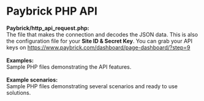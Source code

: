 # Paybrick PHP API

<b>Paybrick/http_api_request.php:</b><br>
The file that makes the connection and decodes the JSON data.
This is also the configuration file for your <b>Site ID & Secret Key</b>.
You can grab your API keys on https://www.paybrick.com/dashboard/page-dashboard/?step=9
<br><br>
<b>Examples:</b><br>
Sample PHP files demonstrating the API features.
<br><br>
<b>Example scenarios:</b><br>
Sample PHP files demonstrating several scenarios and ready to use solutions.


